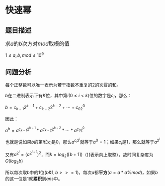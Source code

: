 # 快速幂

## 题目描述
<big>求$a$的$b$次方对$mod$取模的值</big>

$1\leq a,b,mod\leq 10^9$

## 问题分析

每个正整数可以唯一表示为若干指数不重复的$2$的次幂的和。

$b$在二进制表示下有$K$位，其中第$i(0\leq i < k)$位的数字是$c_i$，那么：

$b=c_{k-1}2^{k-1}+c_{k-2}2^{k-2}+\cdots+c_02^0$  

因此：

$a^b=a^{c_{k-1}2^{k-1}}*a^{c_{k-2}2^{k-2}}*\cdots*a^{c_02^0}$

也就是说如果$b$的第$i$位$c_i$是$0$，那么$a^{c_{i}2^{i}}$就等于$a^0=1$；如果$c_i$是$1$，那么就等于$a^{2^i}$

又有$a^{2^i}=(a^{2^{i-1}})^2$，而$k=log_2(\lceil b+1\rceil)$（$\lceil\rceil$表示向上取整），故时间复杂度为$O(log_2b)$

所以每次取$b$中的$1$位($b\&1,b>>=1$)，每次$a$都**平方**($a=a*a\%mod$)，如果$b$的这一位是$1$就**累积**到$ans$中。

